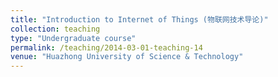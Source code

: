 ```yaml
---
title: "Introduction to Internet of Things (物联网技术导论)"
collection: teaching
type: "Undergraduate course"
permalink: /teaching/2014-03-01-teaching-14
venue: "Huazhong University of Science & Technology"
---
```

